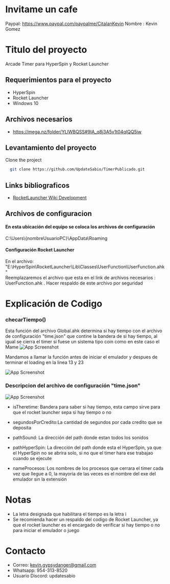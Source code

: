 # Invitame un cafe
Paypal: https://www.paypal.com/paypalme/CitalanKevin 
Nombre : Kevin Gomez

# Titulo del proyecto

Arcade Timer para HyperSpin y Rocket Launcher



## Requerimientos para el proyecto
* HyperSpin
* Rocket Launcher
* Windows 10
## Archivos necesarios
- https://mega.nz/folder/YLlWBQSS#9IA_q8j3A5v1t04qIQQ5iw

## Levantamiento del proyecto

Clone the project

```bash
  git clone https://github.com/UpdateSabio/TimerPublicado.git
```

## Links bibliograficos

 - [RocketLauncher Wiki Development](https://www.rlauncher.com/wiki/index.php/Development)


## Archivos de configuracion
#### En esta ubicación del equipo se coloca los archivos de configuración
C:\Users\\{nombreUsuarioPC}\AppData\Roaming

#### Configuración Rocket Launcher
En el archivo: "E:\HyperSpin\RocketLauncher\Lib\Classes\UserFunction\UserFunction.ahk"  
Reemplazaremos el archivo que esta en el link de archivos necesarios : UserFunction.ahk . Hacer respaldo de este archivo por seguridad




# Explicación de Codigo
### checarTiempo()
Esta función del archivo Global.ahk determina si hay tiempo con el archivo de configuración "time.json" que contine la bandera de si hay tiempo, al igual se cierra el timer si fuese un sistema tipo coin como en este caso el Mame
![App Screenshot](https://firebasestorage.googleapis.com/v0/b/portfoliowebsite-6adbe.appspot.com/o/Arcade%20Timer%20Proyect%2FCodigo%20ahk.png?alt=media&token=9f86135e-7093-4830-a8a2-bde5c21dd67f)

Mandamos a llamar la función antes de iniciar el emulador y despues de terminar el loading en la linea 13 y 23

![App Screenshot](https://firebasestorage.googleapis.com/v0/b/portfoliowebsite-6adbe.appspot.com/o/Arcade%20Timer%20Proyect%2FInicio%20sistema.png?alt=media&token=5afe6747-8199-4472-8041-b285636c5136)


### Descripcion del archivo de configuración "time.json"

![App Screenshot](https://firebasestorage.googleapis.com/v0/b/portfoliowebsite-6adbe.appspot.com/o/Arcade%20Timer%20Proyect%2FConfiguracion%20timer.png?alt=media&token=14518318-68a6-434f-972f-c870d3fbd419)



* isTheretime: Bandera para saber si hay tiempo, esta campo sirve para que el rocket launcher sepa si hay tiempo o no

* segundosPorCredito:La cantidad de segundos por cada credito que se deposita

* pathSound: La dirección del path donde estan todos los sonidos

* pathHyperSpin: La dirección del path donde esta el HyperSpin, ya que el HyperSpin no se abrira solo, si no que el timer hara ese trabajao cuando se ejecute

* nameProcesos: Los nombres de los procesos que cerrara el timer cada vez que llegue a 0, la mayoria de las veces es el nombre del exe del emulador sin la extensión


# Notas
* La letra designada que habilitara el tiempo es la letra i
* Se recomienda hacer un respaldo del codigo de Rocket Launcher, ya que el rocket launcher es el encargado de verificar si hay tiempo o no para iniciar el emulador o juego
# Contacto
* Correo: kevin.gypsydanger@gmail.com
* Whatsapp: 954-313-8520
* Usuario Discord: updatesabio

